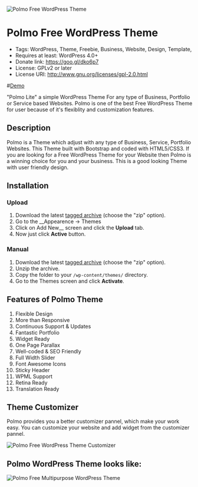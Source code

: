 ![Polmo Free WordPress Theme](http://wordpress.jeweltheme.com/polmo/wp-content/uploads/sites/2/2015/11/logo-1.png)

# Polmo Free WordPress Theme
* Tags: WordPress, Theme, Freebie, Business, Website, Design, Template,
* Requires at least: WordPress 4.0+
* Donate link: https://goo.gl/dko6p7
* License: GPLv2 or later
* License URI: http://www.gnu.org/licenses/gpl-2.0.html

#[Demo](http://wordpress.jeweltheme.com/polmo)

"Polmo Lite" a simple WordPress Theme For any type of Business, Portfolio or Service based Websites. Polmo is one of the best Free WordPress Theme for user because of it's flexiblity and customization features. 

## Description

Polmo is a Theme which adjust with any type of Business, Service, Portfolio Websites. This Theme built with Bootstrap and coded with HTML5/CSS3. If you are looking for a Free WordPress Theme for your Website then Polmo is a winning choice for you and your business. This is a good looking Theme with user friendly design. 

## Installation

### Upload

1. Download the latest [tagged archive](https://github.com/jeweltheme/polmo-lite/releases) (choose the "zip" option).
2. Go to the __Appearence -> Themes 
3. Click on Add New__ screen and click the __Upload__ tab.
4. Now just click __Active__ button.

### Manual

1. Download the latest [tagged archive](https://github.com/jeweltheme/polmo-lite/releases) (choose the "zip" option).
2. Unzip the archive.
3. Copy the folder to your `/wp-content/themes/` directory.
4. Go to the Themes screen and click __Activate__.


## Features of Polmo Theme

1. Flexible Design 
2. More than Responsive
3. Continuous Support & Updates
4. Fantastic Portfolio
5. Widget Ready 
6. One Page Parallax
7. Well-coded & SEO Friendly
8. Full Width Slider
9. Font Awesome Icons
10. Sticky Header
11. WPML Support
12. Retina Ready
13. Translation Ready

## Theme Customizer 

Polmo provides you a better customizer pannel, which make your work easy. You can customize your website and add widget from the customizer pannel. 

![Polmo Free WordPress Theme Customizer](http://jeweltheme.com/wp-content/uploads/2015/11/polmo-customizer-pannel.png)

## Polmo WordPress Theme looks like: 

![Polmo Free Multipurpose WordPress Theme](http://jeweltheme.com/wp-content/uploads/2015/11/Polmo-Multipurpose-WordPress-Theme.jpg)
